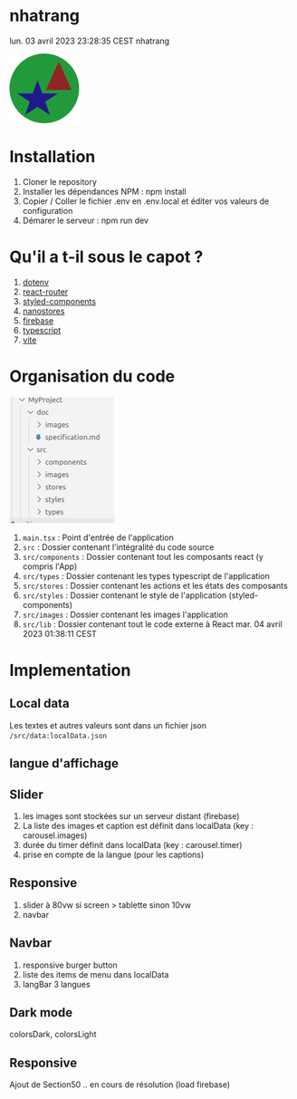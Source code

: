 # nhatrang

lun. 03 avril 2023 23:28:35 CEST
nhatrang

![Logo](./src/images/Logo-defaut.png)

# Installation

1. Cloner le repository
1. Installer les dépendances NPM : npm install
1. Copier / Coller le fichier .env en .env.local et éditer vos valeurs de configuration
1. Démarer le serveur : npm run dev

# Qu'il a t-il sous le capot ?

1. [dotenv](https://github.com/motdotla/dotenv#readme)
1. [react-router](https://github.com/remix-run/react-router#readme)
1. [styled-components](https://styled-components.com/)
1. [nanostores](https://github.com/nanostores/nanostores#readme)
1. [firebase](https://firebase.google.com/)
1. [typescript](https://www.typescriptlang.org/)
1. [vite](https://github.com/vitejs/vite/tree/main/#readme)

# Organisation du code

![organisation du code](./doc/images/organisation-code.png)

1. `main.tsx` : Point d'entrée de l'application
1. `src` : Dossier contenant l'intégralité du code source
1. `src/components` : Dossier contenant tout les composants react (y compris l'App)
1. `src/types` : Dossier contenant les types typescript de l'application
1. `src/stores` : Dossier contenant les actions et les états des composants
1. `src/styles` : Dossier contenant le style de l'application (styled-components)
1. `src/images` : Dossier contenant les images l'application
1. `src/lib` : Dossier contenant tout le code externe à React
   mar. 04 avril 2023 01:38:11 CEST

# Implementation

## Local data

Les textes et autres valeurs sont dans un fichier json `/src/data:localData.json`

## langue d'affichage

## Slider

1. les images sont stockées sur un serveur distant (firebase)
1. La liste des images et caption est définit dans localData (key : carousel.images)
1. durée du timer définit dans localData (key : carousel.timer)
1. prise en compte de la langue (pour les captions)

## Responsive

1. slider à 80vw si screen > tablette sinon 10vw
1. navbar

## Navbar

1. responsive burger button
1. liste des items de menu dans localData
1. langBar 3 langues

## Dark mode

colorsDark, colorsLight

## Responsive

Ajout de Section50 .. en cours de résolution (load firebase)
